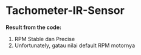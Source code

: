 # Tachometer-IR-Sensor

<b>Result from the code:</b>
1. RPM Stable dan Precise
2. Unfortunately, gatau nilai default RPM motornya
